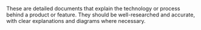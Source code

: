 These are detailed documents that explain the technology or process behind a product or feature. They should be well-researched and accurate, with clear explanations and diagrams where necessary.